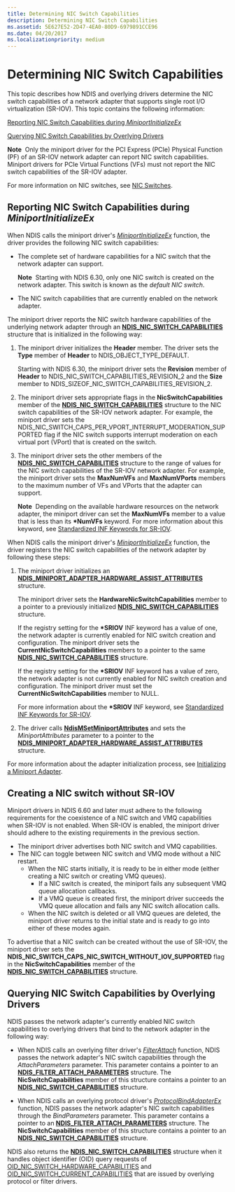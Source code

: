 ```yaml
---
title: Determining NIC Switch Capabilities
description: Determining NIC Switch Capabilities
ms.assetid: 5E627E52-2D47-4EA0-80D9-6979891CCE96
ms.date: 04/20/2017
ms.localizationpriority: medium
---
```


# Determining NIC Switch Capabilities


This topic describes how NDIS and overlying drivers determine the NIC switch capabilities of a network adapter that supports single root I/O virtualization (SR-IOV). This topic contains the following information:

[Reporting NIC Switch Capabilities during *MiniportInitializeEx*](#reporting-nic-switch-capabilities-during-miniportinitializeex)

[Querying NIC Switch Capabilities by Overlying Drivers](#querying-nic-switch-capabilities-by-overlying-drivers)

**Note**  Only the miniport driver for the PCI Express (PCIe) Physical Function (PF) of an SR-IOV network adapter can report NIC switch capabilities. Miniport drivers for PCIe Virtual Functions (VFs) must not report the NIC switch capabilities of the SR-IOV adapter.

 

For more information on NIC switches, see [NIC Switches](nic-switches.md).

## Reporting NIC Switch Capabilities during *MiniportInitializeEx*


When NDIS calls the miniport driver's [*MiniportInitializeEx*](https://msdn.microsoft.com/library/windows/hardware/ff559389) function, the driver provides the following NIC switch capabilities:

-   The complete set of hardware capabilities for a NIC switch that the network adapter can support.

    **Note**  Starting with NDIS 6.30, only one NIC switch is created on the network adapter. This switch is known as the *default NIC switch*.     

-   The NIC switch capabilities that are currently enabled on the network adapter.

The miniport driver reports the NIC switch hardware capabilities of the underlying network adapter through an [**NDIS\_NIC\_SWITCH\_CAPABILITIES**](https://docs.microsoft.com/windows-hardware/drivers/ddi/content/ntddndis/ns-ntddndis-_ndis_nic_switch_capabilities) structure that is initialized in the following way:

1.  The miniport driver initializes the **Header** member. The driver sets the **Type** member of **Header** to NDIS\_OBJECT\_TYPE\_DEFAULT.

    Starting with NDIS 6.30, the miniport driver sets the **Revision** member of **Header** to NDIS\_NIC\_SWITCH\_CAPABILITIES\_REVISION\_2 and the **Size** member to NDIS\_SIZEOF\_NIC\_SWITCH\_CAPABILITIES\_REVISION\_2.

2.  The miniport driver sets appropriate flags in the **NicSwitchCapabilities** member of the [**NDIS\_NIC\_SWITCH\_CAPABILITIES**](https://docs.microsoft.com/windows-hardware/drivers/ddi/content/ntddndis/ns-ntddndis-_ndis_nic_switch_capabilities) structure to the NIC switch capabilities of the SR-IOV network adapter. For example, the miniport driver sets the NDIS\_NIC\_SWITCH\_CAPS\_PER\_VPORT\_INTERRUPT\_MODERATION\_SUPPORTED flag if the NIC switch supports interrupt moderation on each virtual port (VPort) that is created on the switch.

3.  The miniport driver sets the other members of the [**NDIS\_NIC\_SWITCH\_CAPABILITIES**](https://docs.microsoft.com/windows-hardware/drivers/ddi/content/ntddndis/ns-ntddndis-_ndis_nic_switch_capabilities) structure to the range of values for the NIC switch capabilities of the SR-IOV network adapter. For example, the miniport driver sets the **MaxNumVFs** and **MaxNumVPorts** members to the maximum number of VFs and VPorts that the adapter can support.

    **Note**  Depending on the available hardware resources on the network adapter, the miniport driver can set the **MaxNumVFs** member to a value that is less than its **\*NumVFs** keyword. For more information about this keyword, see [Standardized INF Keywords for SR-IOV](standardized-inf-keywords-for-sr-iov.md).

     

When NDIS calls the miniport driver's [*MiniportInitializeEx*](https://msdn.microsoft.com/library/windows/hardware/ff559389) function, the driver registers the NIC switch capabilities of the network adapter by following these steps:

1.  The miniport driver initializes an [**NDIS\_MINIPORT\_ADAPTER\_HARDWARE\_ASSIST\_ATTRIBUTES**](https://msdn.microsoft.com/library/windows/hardware/ff565924) structure.

    The miniport driver sets the **HardwareNicSwitchCapabilities** member to a pointer to a previously initialized [**NDIS\_NIC\_SWITCH\_CAPABILITIES**](https://docs.microsoft.com/windows-hardware/drivers/ddi/content/ntddndis/ns-ntddndis-_ndis_nic_switch_capabilities) structure.

    If the registry setting for the **\*SRIOV** INF keyword has a value of one, the network adapter is currently enabled for NIC switch creation and configuration. The miniport driver sets the **CurrentNicSwitchCapabilities** members to a pointer to the same [**NDIS\_NIC\_SWITCH\_CAPABILITIES**](https://docs.microsoft.com/windows-hardware/drivers/ddi/content/ntddndis/ns-ntddndis-_ndis_nic_switch_capabilities) structure.

    If the registry setting for the **\*SRIOV** INF keyword has a value of zero, the network adapter is not currently enabled for NIC switch creation and configuration. The miniport driver must set the **CurrentNicSwitchCapabilities** member to NULL.

    For more information about the **\*SRIOV** INF keyword, see [Standardized INF Keywords for SR-IOV](standardized-inf-keywords-for-sr-iov.md).

2.  The driver calls [**NdisMSetMiniportAttributes**](https://msdn.microsoft.com/library/windows/hardware/ff563672) and sets the *MiniportAttributes* parameter to a pointer to the [**NDIS\_MINIPORT\_ADAPTER\_HARDWARE\_ASSIST\_ATTRIBUTES**](https://msdn.microsoft.com/library/windows/hardware/ff565924) structure.

For more information about the adapter initialization process, see [Initializing a Miniport Adapter](initializing-a-miniport-adapter.md).

## Creating a NIC switch without SR-IOV

Miniport drivers in NDIS 6.60 and later must adhere to the following requirements for the coexistence of a NIC switch and VMQ capabilities when SR-IOV is not enabled. When SR-IOV is enabled, the miniport driver should adhere to the existing requirements in the previous section.

- The miniport driver advertises both NIC switch and VMQ capabilities.
- The NIC can toggle between NIC switch and VMQ mode without a NIC restart.
    - When the NIC starts initially, it is ready to be in either mode (either creating a NIC switch or creating VMQ queues).
        - If a NIC switch is created, the miniport fails any subsequent VMQ queue allocation callbacks.
        - If a VMQ queue is created first, the miniport driver succeeds the VMQ queue allocation and fails any NIC switch allocation calls.
    - When the NIC switch is deleted or all VMQ queues are deleted, the miniport driver returns to the initial state and is ready to go into either of these modes again.

To advertise that a NIC switch can be created without the use of SR-IOV, the miniport driver sets the **NDIS_NIC_SWITCH_CAPS_NIC_SWITCH_WITHOUT_IOV_SUPPORTED** flag in the **NicSwitchCapabilities** member of the [**NDIS\_NIC\_SWITCH\_CAPABILITIES**](https://docs.microsoft.com/windows-hardware/drivers/ddi/content/ntddndis/ns-ntddndis-_ndis_nic_switch_capabilities) structure.

## Querying NIC Switch Capabilities by Overlying Drivers


NDIS passes the network adapter's currently enabled NIC switch capabilities to overlying drivers that bind to the network adapter in the following way:

-   When NDIS calls an overlying filter driver's [*FilterAttach*](https://msdn.microsoft.com/library/windows/hardware/ff549905) function, NDIS passes the network adapter's NIC switch capabilities through the *AttachParameters* parameter. This parameter contains a pointer to an [**NDIS\_FILTER\_ATTACH\_PARAMETERS**](https://msdn.microsoft.com/library/windows/hardware/ff565481) structure. The **NicSwitchCapabilities** member of this structure contains a pointer to an [**NDIS\_NIC\_SWITCH\_CAPABILITIES**](https://docs.microsoft.com/windows-hardware/drivers/ddi/content/ntddndis/ns-ntddndis-_ndis_nic_switch_capabilities) structure.

-   When NDIS calls an overlying protocol driver's [*ProtocolBindAdapterEx*](https://msdn.microsoft.com/library/windows/hardware/ff570220) function, NDIS passes the network adapter's NIC switch capabilities through the *BindParameters* parameter. This parameter contains a pointer to an [**NDIS\_FILTER\_ATTACH\_PARAMETERS**](https://msdn.microsoft.com/library/windows/hardware/ff565481) structure. The **NicSwitchCapabilities** member of this structure contains a pointer to an [**NDIS\_NIC\_SWITCH\_CAPABILITIES**](https://docs.microsoft.com/windows-hardware/drivers/ddi/content/ntddndis/ns-ntddndis-_ndis_nic_switch_capabilities) structure.

NDIS also returns the [**NDIS\_NIC\_SWITCH\_CAPABILITIES**](https://docs.microsoft.com/windows-hardware/drivers/ddi/content/ntddndis/ns-ntddndis-_ndis_nic_switch_capabilities) structure when it handles object identifier (OID) query requests of [OID\_NIC\_SWITCH\_HARDWARE\_CAPABILITIES](https://msdn.microsoft.com/library/windows/hardware/ff569761) and [OID\_NIC\_SWITCH\_CURRENT\_CAPABILITIES](https://msdn.microsoft.com/library/windows/hardware/ff569760) that are issued by overlying protocol or filter drivers.

 

 





